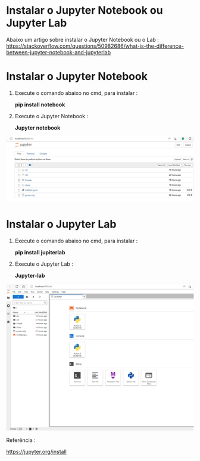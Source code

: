 # Instalar o Jupyter Notebook ou Jupyter Lab

Abaixo um artigo sobre instalar o Jupyter Notebook ou o Lab :<br>
https://stackoverflow.com/questions/50982686/what-is-the-difference-between-jupyter-notebook-and-jupyterlab

# Instalar o Jupyter Notebook
1. Execute o comando abaixo no cmd, para instalar :<p>
**pip install notebook**
  
2. Execute o Jupyter Notebook :<p>
**Jupyter notebook**
 
<img src="/image/image12.png">

  
# Instalar o Jupyter Lab
1. Execute o comando abaixo no cmd, para instalar :<p>
**pip install jupiterlab**
  
2. Execute o Jupyter Lab :<p>
**Jupyter-lab**
 
<img src="/image/image13.png">
  
Referência :<p>
https://jupyter.org/install
